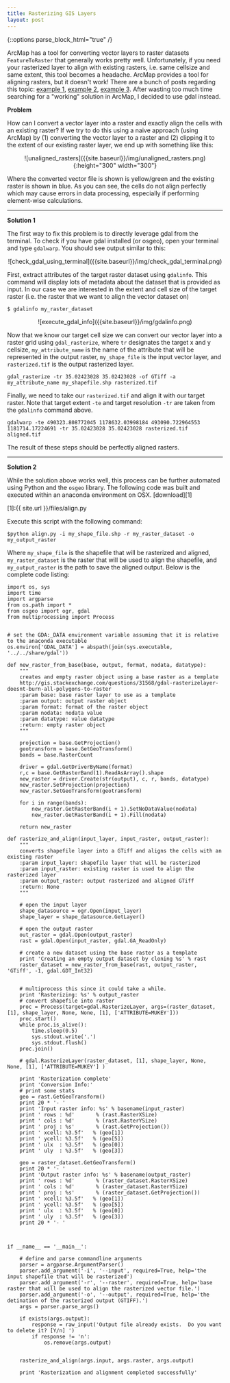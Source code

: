 ```yaml
---
title: Rasterizing GIS Layers
layout: post
---
```

{::options parse_block_html="true" /}

ArcMap has a tool for converting vector layers to raster datasets `FeatureToRaster` that generally works pretty well.  Unfortunately, if you need your rasterized layer to align with existing rasters, i.e. same cellsize and same extent, this tool becomes a headache. ArcMap provides a tool for aligning rasters, but it doesn't work!  There are a bunch of posts regarding this topic: [example 1](http://gis.stackexchange.com/questions/34085/how-can-i-align-two-non-coincident-equi-resolution-raster-grids), [example 2](https://geonet.esri.com/thread/98483), [example 3](http://gis.stackexchange.com/questions/43437/how-to-align-two-rasters-of-exact-same-cell-size-extent-in-arcgis-desktop).  After wasting too much time searching for a "working" solution in ArcMap, I decided to use gdal instead.

**Problem**

How can I convert a vector layer into a raster and exactly align the cells with an existing raster?  If we try to do this using a naive approach (using ArcMap) by (1) converting the vector layer to a raster and (2) clipping it to the extent of our existing raster layer, we end up with something like this:

<p align="center">
![unaligned_rasters]({{site.baseurl}}/img/unaligned_rasters.png){:height="300" width="300"}
</p>

Where the converted vector file is shown is yellow/green and the existing raster is shown in blue.  As you can see, the cells do not align perfectly which may cause errors in data processing, especially if performing element-wise calculations.

---

**Solution 1**

The first way to fix this problem is to directly leverage gdal from the terminal.  To check if you have gdal installed (or osgeo), open your terminal and type `gdalwarp`.  You should see output similar to this: 


<p align="center">
![check_gdal_using_terminal]({{site.baseurl}}/img/check_gdal_terminal.png)
</p>

First, extract attributes of the target raster dataset using `gdalinfo`. This command will display lots of metadata about the dataset that is provided as input.  In our case we are interested in the extent and cell size of the target raster (i.e. the raster that we want to align the vector dataset on)

    $ gdalinfo my_raster_dataset


<p align="center">
![execute_gdal_info]({{site.baseurl}}/img/gdalinfo.png)
</p>


Now that we know our target cell size we can convert our vector layer into a raster grid using `gdal_rasterize`, where `tr` designates the target x and y cellsize, `my_attribute_name` is the name of the attribute that will be represented in the output raster, `my_shape_file` is the input vector layer, and `rasterized.tif` is the output rasterized layer.

    gdal_rasterize -tr 35.02423028 35.02423028 -of GTiff -a my_attribute_name my_shapefile.shp rasterized.tif


Finally, we need to take our `rasterized.tif` and align it with our target raster.  Note that target extent `-te` and target resolution `-tr` are taken from the `gdalinfo` command above.

    gdalwarp -te 490323.808772045 1178632.03998184 493090.722964553 1181714.17224691 -tr 35.02423028 35.02423028 rasterized.tif aligned.tif

The result of these steps should be perfectly aligned rasters.


---

**Solution 2**

While the solution above works well, this process can be further automated using Python and the `osgeo` library.  The following code was built and executed within an anaconda environment on OSX.  [download][1]

[1]:{{ site.url }}/files/align.py

Execute this script with the following command:

    $python align.py -i my_shape_file.shp -r my_raster_dataset -o my_output_raster

Where `my_shape_file` is the shapefile that will be rasterized and aligned, `my_raster_dataset` is the raster that will be used to align the shapefile, and `my_output_raster` is the path to save the aligned output.  Below is the complete code listing:


    import os, sys
    import time
    import argparse
    from os.path import *
    from osgeo import ogr, gdal
    from multiprocessing import Process


    # set the GDA:_DATA environment variable assuming that it is relative to the anaconda executable 
    os.environ['GDAL_DATA'] = abspath(join(sys.executable, '../../share/gdal'))

    def new_raster_from_base(base, output, format, nodata, datatype):
        """
        creates and empty raster object using a base raster as a template 
        http://gis.stackexchange.com/questions/31568/gdal-rasterizelayer-doesnt-burn-all-polygons-to-raster
        :param base: base raster layer to use as a template 
        :param output: output raster object 
        :param format: format of the raster object
        :param nodata: nodata value 
        :param datatype: value datatype 
        :return: empty raster object
        """

        projection = base.GetProjection()
        geotransform = base.GetGeoTransform()
        bands = base.RasterCount

        driver = gdal.GetDriverByName(format)
        r,c = base.GetRasterBand(1).ReadAsArray().shape
        new_raster = driver.Create(str(output), c, r, bands, datatype)
        new_raster.SetProjection(projection)
        new_raster.SetGeoTransform(geotransform)

        for i in range(bands):
            new_raster.GetRasterBand(i + 1).SetNoDataValue(nodata)
            new_raster.GetRasterBand(i + 1).Fill(nodata)

        return new_raster

    def rasterize_and_align(input_layer, input_raster, output_raster):
        """
        converts shapefile layer into a GTiff and aligns the cells with an existing raster
        :param input_layer: shapefile layer that will be rasterized
        :param input_raster: existing raster is used to align the rasterized layer
        :param output_raster: output rasterized and aligned GTiff
        :return: None
        """

        # open the input layer
        shape_datasource = ogr.Open(input_layer)
        shape_layer = shape_datasource.GetLayer()

        # open the output raster
        out_raster = gdal.Open(output_raster)
        rast = gdal.Open(input_raster, gdal.GA_ReadOnly)

        # create a new dataset using the base raster as a template
        print 'Creating an empty output dataset by cloning %s' % rast
        raster_dataset = new_raster_from_base(rast, output_raster, 'GTiff', -1, gdal.GDT_Int32)


        # multiprocess this since it could take a while.
        print 'Rasterizing: %s' % output_raster
        # convert shapefile into raster
        proc = Process(target=gdal.RasterizeLayer, args=(raster_dataset, [1], shape_layer, None, None, [1], ['ATTRIBUTE=MUKEY']))
        proc.start()
        while proc.is_alive():
            time.sleep(0.5)
            sys.stdout.write('.')
            sys.stdout.flush()
        proc.join()

        # gdal.RasterizeLayer(raster_dataset, [1], shape_layer, None, None, [1], ['ATTRIBUTE=MUKEY'] )

        print 'Rasterization complete'
        print 'Conversion Info:'
        # print some stats
        geo = rast.GetGeoTransform()
        print 20 * '- '
        print 'Input raster info: %s' % basename(input_raster)
        print ' rows : %d'       % (rast.RasterXSize)
        print ' cols : %d'       % (rast.RasterYSize)
        print ' proj : %s'       % (rast.GetProjection())
        print ' xcell: %3.5f'   % (geo[1])
        print ' ycell: %3.5f'   % (geo[5])
        print ' ulx  : %3.5f'   % (geo[0])
        print ' uly  : %3.5f'   % (geo[3])

        geo = raster_dataset.GetGeoTransform()
        print 20 * '- '
        print 'Output raster info: %s' % basename(output_raster)
        print ' rows : %d'       % (raster_dataset.RasterXSize)
        print ' cols : %d'       % (raster_dataset.RasterYSize)
        print ' proj : %s'       % (raster_dataset.GetProjection())
        print ' xcell: %3.5f'   % (geo[1])
        print ' ycell: %3.5f'   % (geo[5])
        print ' ulx  : %3.5f'   % (geo[0])
        print ' uly  : %3.5f'   % (geo[3])
        print 20 * '- '



    if __name__ == '__main__':

        # define and parse commandline arguments
        parser = argparse.ArgumentParser()
        parser.add_argument('-i', '--input', required=True, help='the input shapefile that will be rasterized')
        parser.add_argument('-r', '--raster', required=True, help='base raster that will be used to align the rasterized vector file.')
        parser.add_argument('-o', '--output', required=True, help='the detination of the rasterized output (GTIFF).')
        args = parser.parse_args()

        if exists(args.output):
            response = raw_input('Output file already exists.  Do you want to delete it? [Y/n] ')
            if response != 'n':
                os.remove(args.output)


        rasterize_and_align(args.input, args.raster, args.output)

        print 'Rasterization and alignment completed successfully'
